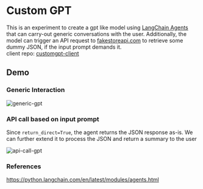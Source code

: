 # Custom GPT  
This is an experiment to create a gpt like model using [LangChain Agents](https://python.langchain.com/en/latest/modules/agents.html) that can carry-out generic conversations with the user. Additionally, the model can trigger an API request to [fakestoreapi.com](https://fakestoreapi.com/products) to retrieve some dummy JSON, if the input prompt demands it.  
client repo: [customgpt-client](https://github.com/r0nz-29/customgpt-client)

## Demo  
### Generic Interaction  
![generic-gpt](https://github.com/r0nz-29/custom-langchain-llm/assets/76162540/06872784-6b33-4352-b78d-3aaf86ce6eb2)

### API call based on input prompt  
Since `return_direct=True`, the agent returns the JSON response as-is. We can further extend it to process the JSON and return a summary to the user  

![api-call-gpt](https://github.com/r0nz-29/custom-langchain-llm/assets/76162540/01d630eb-4d68-4eed-a34f-f2884fe47add)

### References  
https://python.langchain.com/en/latest/modules/agents.html  
